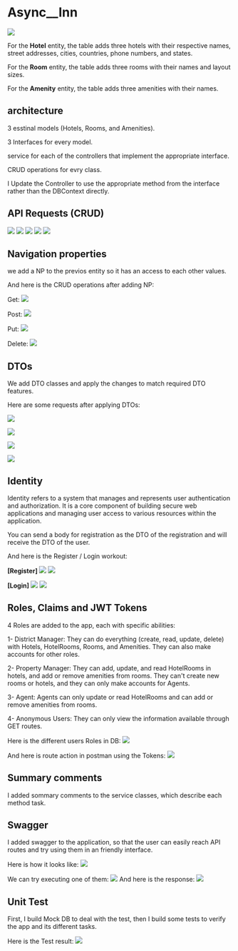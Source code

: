 # Async__Inn

![](/assets/async-inn-erd.png)


For the **Hotel** entity, the table adds three hotels with their respective names, street addresses, cities, countries, phone numbers, and states.

For the **Room** entity, the table adds three rooms with their names and layout sizes.

For the **Amenity** entity, the table adds three amenities with their names.

## architecture
3 esstinal models (Hotels, Rooms, and Amenities).

3 Interfaces for every model.

service for each of the controllers that implement the appropriate interface.

CRUD operations for evry class.

I Update the Controller to use the appropriate method from the interface rather than the DBContext directly.

## API Requests (CRUD)
![](./assets/GetAll.png)
![](./assets/Get1.png)
![](./assets/post.png)
![](./assets/put.png)
![](./assets/Delete.png)

## Navigation properties
we add a NP to the previos entity so it has an access to each other values.

And here is the CRUD operations after adding NP:

Get:
![](./assets/GetRoom.png)

Post:
![](./assets/PostRoom.png)

Put:
![](./assets/PutRoom.png)

Delete:
![](./assets/DeleteRoom.png)

## DTOs
We add DTO classes and apply the changes to match required DTO features.

Here are some requests after applying DTOs:

![](./assets/1.png)

![](./assets/2.png)

![](./assets/3.png)

![](./assets/4.png)

## Identity
Identity refers to a system that manages and represents user authentication and authorization. It is a core component of building secure web applications and managing user access to various resources within the application. 

You can send a body for registration as the DTO of the registration and will receive the DTO of the user.

And here is the Register / Login workout:

**[Register]**
![](./assets/RegisterPost.png)
![](./assets/RegisterResponse.png)

**[Login]**
![](./assets/LoginPost.png)
![](./assets/LoginResponse.png)

## Roles, Claims and JWT Tokens
4 Roles are added to the app, each with specific abilities:

1- District Manager: They can do everything (create, read, update, delete) with Hotels, HotelRooms, Rooms, and Amenities. They can also make accounts for other roles.

2- Property Manager: They can add, update, and read HotelRooms in hotels, and add or remove amenities from rooms. They can't create new rooms or hotels, and they can only make accounts for Agents.

3- Agent: Agents can only update or read HotelRooms and can add or remove amenities from rooms.

4- Anonymous Users: They can only view the information available through GET routes.

Here is the different users Roles in DB:
![](./assets/Roles.png)

And here is route action in postman using the Tokens:
![](./assets/Token.png)

## Summary comments
I added sommary comments to the service classes, which describe each method task.

## Swagger 
I added swagger to the application, so that the user can easily reach API routes and try using them in an friendly interface. 

Here is how it looks like:
![](./assets/swagger%20general.png)

We can try executing one of them:
![](./assets/HotelPutExecute.png)
And here is the response:
![](./assets/HotelPutResponse.png)

## Unit Test
First, I build Mock DB to deal with the test, then I build some tests to verify the app and its different tasks.

Here is the Test result:
![](./assets/test.png)